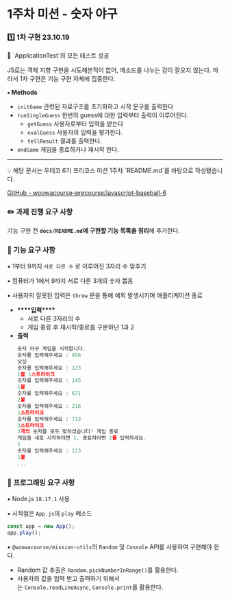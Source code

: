 # 1주차 미션 - 숫자 야구

### 1️⃣ 1차 구현 23.10.19

<aside>
🎯 `ApplicationTest`의 모든 테스트 성공

</aside>

JS로는 객체 지향 구현을 시도해본적이 없어, 메소드를 나누는 감이 잘오지 않는다. 따라서 1차 구현은 기능 구현 자체에 집중한다.

**▪️ Methods**

- `initGame`
  관련된 자료구조를 초기화하고 시작 문구를 출력한다
- `runSingleGuess`
  한번의 guess에 대한 입력부터 출력이 이루어진다.
  - `getGuess`
    사용자로부터 입력을 받는다
  - `evalGuess`
    사용자의 입력을 평가한다.
  - `tellResult`
    결과를 출력한다.
- `endGame`
  게임을 종료하거나 재시작 한다.

---

<aside>
💡 해당 문서는 우테코 6기 프리코스 미션 1주차 `README.md`를 바탕으로 작성됐습니다.

</aside>

[GitHub - woowacourse-precourse/javascript-baseball-6](https://github.com/woowacourse-precourse/javascript-baseball-6)

### ✏️ 과제 진행 요구 사항

기능 구현 전 **`docs/README.md`에 구현할 기능 목록을 정리**해 추가한다.

### 🚀 기능 요구 사항

▪️ 1부터 9까지 `서로 다른 수` 로 이루어진 3자리 수 맞추기

▪️ 컴퓨터가 1에서 9까지 서로 다른 3개의 숫자 뽑음

▪️ 사용자의 잘못된 입력은 `throw` 문을 통해 예외 발생시키며 애플리케이션 종료

- **\*\*\*\***입력**\*\*\*\***
  - 서로 다른 3자리의 수
  - 게임 종료 후 재시작/종료를 구분하난 1과 2
- **출력**
  ```jsx
  숫자 야구 게임을 시작합니다.
  숫자를 입력해주세요 : 456
  낫싱
  숫자를 입력해주세요 : 123
  1볼 1스트라이크
  숫자를 입력해주세요 : 145
  1볼
  숫자를 입력해주세요 : 671
  2볼
  숫자를 입력해주세요 : 216
  1스트라이크
  숫자를 입력해주세요 : 713
  3스트라이크
  3개의 숫자를 모두 맞히셨습니다! 게임 종료
  게임을 새로 시작하려면 1, 종료하려면 2를 입력하세요.
  1
  숫자를 입력해주세요 : 123
  1볼
  ...
  ```

### 🎯 프로그래밍 요구 사항

▪️ Node.js `18.17.1` 사용

▪️ 시작점은 `App.js`의 `play` 메소드

```jsx
const app = new App();
app.play();
```

▪️ `@woowacourse/mission-utils`의 `Random` 및 `Console` API를 사용하여 구현해야 한다.

- Random 값 추출은 `Random.pickNumberInRange()`를 활용한다.
- 사용자의 값을 입력 받고 출력하기 위해서는 `Console.readLineAsync`, `Console.print`를 활용한다.
